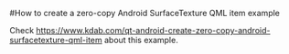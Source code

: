 #How to create a zero-copy Android SurfaceTexture QML item example

Check https://www.kdab.com/qt-android-create-zero-copy-android-surfacetexture-qml-item about this example.
